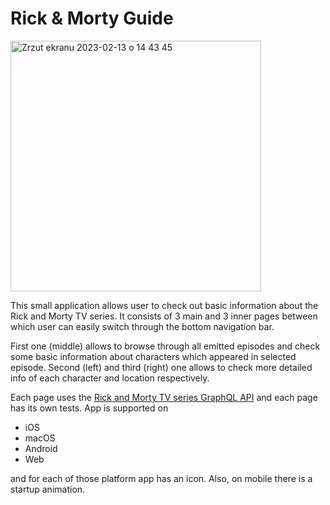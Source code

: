 # Rick & Morty Guide

<img width="401" alt="Zrzut ekranu 2023-02-13 o 14 43 45" src="https://user-images.githubusercontent.com/74315304/218475739-f54141a0-f178-47bc-bef8-61d222392996.png">

  This small application allows user to check out basic information about the Rick and Morty TV series. It consists of 3 main and 3 inner pages between which user can easily switch through the bottom navigation bar. 
  
  First one (middle) allows to browse through all emitted episodes and check some basic information about characters which appeared in selected episode. Second (left) and third (right) one allows to check more detailed info of each character and location respectively. 
  
  Each page uses the [Rick and Morty TV series GraphQL API](https://rickandmortyapi.com/documentation/#graphql) and each page has its own tests.
App is supported on
 - iOS
 - macOS
 - Android
 - Web

and for each of those platform app has an icon. Also, on mobile there is a startup animation. 



